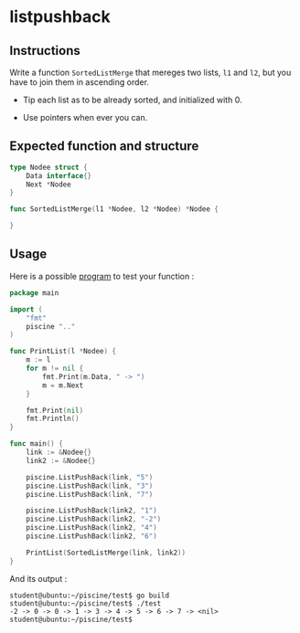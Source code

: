 # listpushback

## Instructions

Write a function `SortedListMerge` that mereges two lists, `l1` and `l2`, but you have to join them in ascending order.

- Tip each list as to be already sorted, and initialized with 0.

- Use pointers when ever you can.

## Expected function and structure

```go
type Nodee struct {
	Data interface{}
	Next *Nodee
}

func SortedListMerge(l1 *Nodee, l2 *Nodee) *Nodee {

}
```

## Usage

Here is a possible [program](TODO-LINK) to test your function :

```go
package main

import (
	"fmt"
	piscine ".."
)

func PrintList(l *Nodee) {
	m := l
	for m != nil {
		fmt.Print(m.Data, " -> ")
		m = m.Next
	}

	fmt.Print(nil)
	fmt.Println()
}

func main() {
	link := &Nodee{}
	link2 := &Nodee{}

	piscine.ListPushBack(link, "5")
	piscine.ListPushBack(link, "3")
	piscine.ListPushBack(link, "7")

	piscine.ListPushBack(link2, "1")
	piscine.ListPushBack(link2, "-2")
	piscine.ListPushBack(link2, "4")
	piscine.ListPushBack(link2, "6")

	PrintList(SortedListMerge(link, link2))
}
```

And its output :

```console
student@ubuntu:~/piscine/test$ go build
student@ubuntu:~/piscine/test$ ./test
-2 -> 0 -> 0 -> 1 -> 3 -> 4 -> 5 -> 6 -> 7 -> <nil>
student@ubuntu:~/piscine/test$
```
